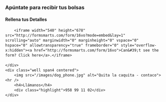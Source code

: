 ### Apúntate para recibir tus bolsas

<div class="row-fluid">
    <div class="span8">
        <h4>Rellena tus Detalles</h4>

        <iframe width="540" height="678" src="http://formsmarts.com/form/16vo?mode=embed&lay=1" scrolling="auto" marginwidth="0" marginheight="0" vspace="0" hspace="0" allowtransparency="true" frameborder="0" style="overflow-x:hidden"><a href="http://formsmarts.com/form/16vo">Can&#39;t see the form? Click here</a>.</iframe>

    </div>
    <div class="well span4 centered">
        <img src="/images/dog_phone.jpg" alt="Quita la caquita - contaco"><hr />
        <h4>Llámanos</h4>
        <div class="highlight">958 99 11 02</div>
    </div>
</div>


[title: ¡Apúntate!]: /
